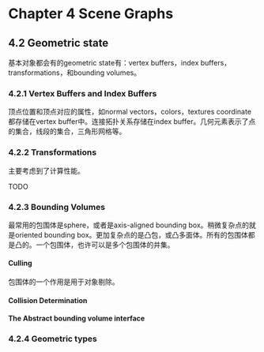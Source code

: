 # Chapter 4 Scene Graphs

## 4.2 Geometric state

基本对象都会有的geometric state有：vertex buffers，index buffers，transformations，和bounding volumes。

### 4.2.1 Vertex Buffers and Index Buffers

顶点位置和顶点对应的属性，如normal vectors，colors，textures coordinate都存储在vertex buffer中。连接拓扑关系存储在index buffer。几何元素表示了点的集合，线段的集合，三角形网格等。

### 4.2.2 Transformations

主要考虑到了计算性能。

TODO

### 4.2.3 Bounding Volumes

最常用的包围体是sphere，或者是axis-aligned bounding box。稍微复杂点的就是oriented bounding box。更加复杂点的是凸包，或凸多面体。所有的包围体都是凸的。一个包围体，也许可以是多个包围体的并集。

#### Culling

包围体的一个作用是用于对象剔除。

#### Collision Determination

#### The Abstract bounding volume interface



### 4.2.4 Geometric types



